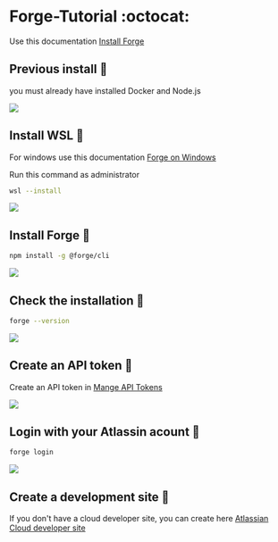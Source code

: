 # Forge-Tutorial :octocat:
Use this documentation [Install Forge](https://developer.atlassian.com/platform/forge/getting-started)

<style>
.emoji-big-size img {font-size: 5px;}
</style>

 ## Previous install  :cherry_blossom: 
you must already have installed Docker and Node.js

![](https://i.ibb.co/Hn10d3R/image.png)

## Install WSL :cherry_blossom:
For windows use this documentation [Forge on Windows](https://developer.atlassian.com/platform/forge/installing-forge-on-windows/)

Run this command as administrator
```sh
wsl --install
```
![](https://i.ibb.co/vvDz3Nc/wsl-install.png)

## Install Forge :cherry_blossom:
```sh
npm install -g @forge/cli
```
![](https://i.ibb.co/XDH8StX/forge-install.png)


## Check the installation :cherry_blossom:
```sh
forge --version
```
![](https://i.ibb.co/MZsSBbT/forge-version.png)

## Create an API token :cherry_blossom:

Create an API token in [Mange API Tokens](https://id.atlassian.com/manage-profile/security/api-tokens)

![](https://i.ibb.co/xYJFH4f/image.png)

## Login with your Atlassin acount :cherry_blossom:
```sh
forge login
```
![](https://i.ibb.co/6RFbWvd/forge-login.png)

## Create a development site :cherry_blossom:
If you don't have a cloud developer site, you can create here [Atlassian Cloud developer site]( http://go.atlassian.com/cloud-dev)
